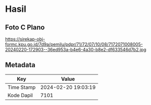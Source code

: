 # Hasil

## Foto C Plano

https://sirekap-obj-formc.kpu.go.id/7d9a/pemilu/pdpr/71/72/07/10/08/7172071008005-20240220-172903--36ed953a-b4e6-4a30-b8e2-df633546d7b2.jpg


## Metadata

| Key        | Value               |
| ---------- | ------------------- |
| Time Stamp | 2024-02-20 19:03:19 |
| Kode Dapil | 7101                |



